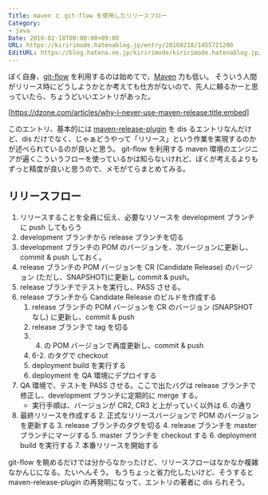 ```yaml
---
Title: maven と git-flow を使用したリリースフロー
Category:
- java
Date: 2016-02-18T00:00:00+09:00
URL: https://kiririmode.hatenablog.jp/entry/20160218/1455721200
EditURL: https://blog.hatena.ne.jp/kiririmode/kiririmode.hatenablog.jp/atom/entry/10328537792363568706
---
```


ぼく自身、[git-flow](https://github.com/nvie/gitflow) を利用するのは始めてで、[Maven](https://maven.apache.org/) 力も低い。
そういう人間がリリース時にどうしようかとか考えても仕方がないので、先人に頼るかーと思っていたら、ちょうどいいエントリがあった。

[https://dzone.com/articles/why-i-never-use-maven-release:title:embed]

このエントリ、基本的には [maven-release-plugin](http://maven.apache.org/maven-release/maven-release-plugin/) を dis るエントリなんだけど、dis だけでなく、じゃぁどうやって「リリース」という作業を実現するのかが述べられているのが良いと思う。
git-flow を利用する maven 環境のエンジニアが遍くこういうフローを使っているかは知らないけれど、ぼくが考えるよりもずっと精度が良いと思うので、メモがてらまとめてみる。

## リリースフロー
1. リリースすることを全員に伝え、必要なリソースを development ブランチに push してもらう
2. development ブランチから release ブランチを切る
3. development ブランチの POM のバージョンを、次バージョンに更新し、commit & push しておく。
4. release ブランチの POM バージョンを CR (Candidate Release) のバージョン (ただし、SNAPSHOT)に更新し commit & push。
5. release ブランチでテストを実行し、PASS させる。
6. release ブランチから Candidate Release のビルドを作成する
    1. release ブランチの POM バージョンを CR のバージョン (SNAPSHOT なし) に更新し、commit & push
    2. release ブランチで tag を切る
    3. 4. の POM バージョンで再度更新し、commit & push
    4. 6-2. のタグで checkout
    5. deployment build を実行する
    6. deployment を QA 環境にデプロイする
7. QA 環境で、テストを PASS させる。ここで出たバグは release ブランチで修正し、development ブランチに定期的に merge する。
    - 実行手順は、バージョンが CR2, CR3 と上がっていく以外は 6. の通り
8. 最終リリースを作成する
    2. 正式なリリースバージョンで POM のバージョンを更新する
    3. release ブランチのタグを切る
    4. release ブランチを master ブランチにマージする
    5. master ブランチを checkout する
    6. deployment build を実行する
    7. 本番リリースを開始する

git-flow を眺めるだけでは分からなかったけど、リリースフローはなかなか複雑なかんじになる。たいへんそう。
もうちょっと省力化したいけど、そうすると maven-release-plugin の再発明になって、エントリの著者に dis られそう。
